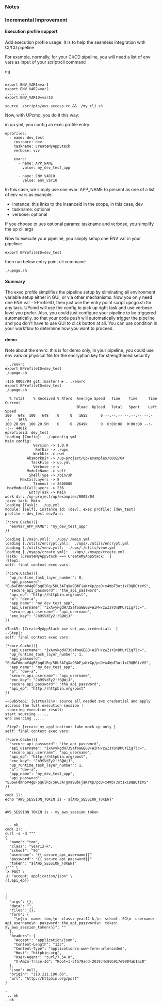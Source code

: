 ### Notes

### Incremental Improvement

#### Execution profile support

Add execution profile usage. It is to help the seamless integration with CI/CD pipeline

For example, normally, for your CI/CD pipeline, you will need a list of env vars as input of your script/cli command

eg.

```

export ENV_VAR1=var1
export ENV_VAR2=var2
...........
export ENV_VAR10=var10

source ./scripts/aws_access.rc && ./my_cli.sh

```

Now, with UPcmd, you do it this way:

in up.yml, you config an exec profile entry:

```
eprofiles:
  - name: dev_test
    instance: dev
    taskname: CreateMyAppStack
    verbose: vvv

    evars:
      - name: APP_NAME
        value: my_dev_test_app
        
      - name: ENV_VAR10
        value: env_var10        

```

In this case, we simply use one evar: APP_NAME to present as one of a list of env vars as example. 

* instance: this links to the insanceid in the scope, in this case, dev
* taskname: optional
* verbose:  optional

If you choose to ues optional params: taskname and verbose, you simplify the up cli args

Now to execute your pipeline, you simply setup one ENV var in your pipeline:

```
export EProfileID=dev_test
```

then run below entry point cli command:

```
./upngo.sh
```

#### Summary

The exec profile simplifies the pipeline setup by eliminating all environment variable setup either in GUI, or via other mechanisms. Now you only need one ENV var - EProfileID, then just use the entry point script upngo.sh for any task. UPcmd will use the config to pick up right task and use verbose level you prefer. Also, you could just configure your pipeline to be triggered automatically, so that your code push will automatically trigger the pipeline and you don't have to use GUI to click button at all. You can use condition in your workflow to determine how you want to proceed.
 
 
#### demo

Note about the envrc: this is for demo only, in your pipeline, you could use env vars or physical file for the encryption key for strengthened security

```
. ./envrc
export EProfileID=dev_test
./upngo.sh

↑126 0002/04 git:(master) ▶ . ./envrc
export EProfileID=dev_test
./upngo.sh

  % Total    % Received % Xferd  Average Speed   Time    Time     Time  Current
                                 Dload  Upload   Total   Spent    Left  Speed
100   648  100   648    0     0   1655      0 --:--:-- --:--:-- --:--:--  1653
100 20.9M  100 20.9M    0     0  2649k      0  0:00:08  0:00:08 --:--:-- 4401k
eprofileid: dev_test
loading [Config]:  ./upconfig.yml
Main config:
             Version -> 1.0.0
              RefDir -> ./ups
             WorkDir -> cwd
          AbsWorkDir -> /up-project/up/examples/0002/04
            TaskFile -> up.yml
             Verbose -> v
          ModuleName -> self
           ShellType -> /bin/sh
       MaxCallLayers -> 8
             Timeout -> 3600000
 MaxModuelCallLayers -> 256
           EntryTask -> Main
work dir: /up-project/up/examples/0002/04
-exec task: Main
loading [Task]:  ./up.yml
module: [self], instance id: [dev], exec profile: [dev_test]
profile - dev_test envVars:

(*core.Cache)({
  "envVar_APP_NAME": "my_dev_test_app"
})

loading [./main.yml]:  ./ups/./main.yml
loading [./utils/encrypt.yml]:  ./ups/./utils/encrypt.yml
loading [./utils/venv.yml]:  ./ups/./utils/venv.yml
loading [./myapp/create.yml]:  ./ups/./myapp/create.yml
Task6: [CreateMyAppStack ==> CreateMyAppStack:  ]
-Step1:
self: final context exec vars:

(*core.Cache)({
  "up_runtime_task_layer_number": 0,
  "api_password": "Eu6wFdmnoV4gBFpq6lRq/5HU3ATgXa9BbFjaKrXp/pcD+x4WpT3ot1xC9QBGtzVS",
  "secure_api_password": "the_api_password",
  "api_ep": "http://httpbin.org/post",
  "a": "dev-a",
  "app_name": "my_dev_test_app",
  "api_username": "ixAvykgdH73SafoaGEGB+WiPH/zwZzYQnDMUrIig7lc=",
  "secure_api_username": "api_username",
  "enc_key": "Jb9SVdEy2!!S@WjJ"
})

=Task5: [CreateMyAppStack ==> set_aws_credential:  ]
--Step1:
self: final context exec vars:

(*core.Cache)({
  "api_username": "ixAvykgdH73SafoaGEGB+WiPH/zwZzYQnDMUrIig7lc=",
  "up_runtime_task_layer_number": 1,
  "api_password": "Eu6wFdmnoV4gBFpq6lRq/5HU3ATgXa9BbFjaKrXp/pcD+x4WpT3ot1xC9QBGtzVS",
  "app_name": "my_dev_test_app",
  "a": "dev-a",
  "secure_api_username": "api_username",
  "enc_key": "Jb9SVdEy2!!S@WjJ",
  "secure_api_password": "the_api_password",
  "api_ep": "http://httpbin.org/post"
})

~~SubStep1: [virtualEnv: source all needed aws credential and apply accross the full execution session ]
-sourcing execution result:
start sourcing .....
end sourcing .....

-Step2: [create_my_application: fake mock up only ]
self: final context exec vars:

(*core.Cache)({
  "secure_api_password": "the_api_password",
  "api_username": "ixAvykgdH73SafoaGEGB+WiPH/zwZzYQnDMUrIig7lc=",
  "secure_api_username": "api_username",
  "api_ep": "http://httpbin.org/post",
  "enc_key": "Jb9SVdEy2!!S@WjJ",
  "up_runtime_task_layer_number": 1,
  "a": "dev-a",
  "app_name": "my_dev_test_app",
  "api_password": "Eu6wFdmnoV4gBFpq6lRq/5HU3ATgXa9BbFjaKrXp/pcD+x4WpT3ot1xC9QBGtzVS"
})

cmd( 1):
echo "AWS_SESSION_TOKEN is - ${AWS_SESSION_TOKEN}"

-
AWS_SESSION_TOKEN is - my_aws_session_token

-
 .. ok
cmd( 2):
curl -s -d """
{
  "name": "tom",
  "class": "year12-k",
  "school": "SG"
  "username": "{{.secure_api_username}}"
  "password": "{{.secure_api_password}}"
  "token": "${AWS_SESSION_TOKEN}"
}""" \
-X POST \
-H "accept: application/json" \
{{.api_ep}}


-
{
  "args": {}, 
  "data": "", 
  "files": {}, 
  "form": {
    "\n{\n  name: tom,\n  class: year12-k,\n  school: SG\n  username: api_username\n  password: the_api_password\n  token: my_aws_session_token\n}": ""
  }, 
  "headers": {
    "Accept": "application/json", 
    "Content-Length": "133", 
    "Content-Type": "application/x-www-form-urlencoded", 
    "Host": "httpbin.org", 
    "User-Agent": "curl/7.54.0", 
    "X-Amzn-Trace-Id": "Root=1-5f579add-2039c4c80b917e9004ab1ac8"
  }, 
  "json": null, 
  "origin": "118.211.180.66", 
  "url": "http://httpbin.org/post"
}

-
 .. ok
. ok

```